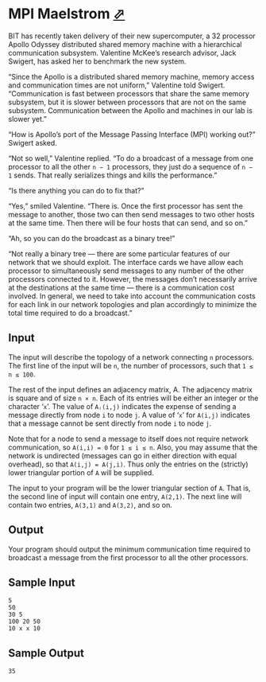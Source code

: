 # MPI Maelstrom [⬀](https://onlinejudge.org/index.php?option=com_onlinejudge&Itemid=8&category=6&page=show_problem&problem=364)

BIT has recently taken delivery of their new supercomputer, a 32 processor Apollo Odyssey distributed shared memory machine with a hierarchical communication subsystem. Valentine McKee’s research advisor, Jack Swigert, has asked her to benchmark the new system.

“Since the Apollo is a distributed shared memory machine, memory access and communication times are not uniform,” Valentine told Swigert. “Communication is fast between processors that share the same memory subsystem, but it is slower between processors that are not on the same subsystem. Communication between the Apollo and machines in our lab is slower yet.”

“How is Apollo’s port of the Message Passing Interface (MPI) working out?” Swigert asked.

“Not so well,” Valentine replied. “To do a broadcast of a message from one processor to all the other `n − 1` processors, they just do a sequence of `n − 1` sends. That really serializes things and kills the performance.”

“Is there anything you can do to fix that?”

“Yes,” smiled Valentine. “There is. Once the first processor has sent the message to another, those two can then send messages to two other hosts at the same time. Then there will be four hosts that can send, and so on.”

“Ah, so you can do the broadcast as a binary tree!”

“Not really a binary tree — there are some particular features of our network that we should exploit. The interface cards we have allow each processor to simultaneously send messages to any number of the other processors connected to it. However, the messages don’t necessarily arrive at the destinations at the same time — there is a communication cost involved. In general, we need to take into account the communication costs for each link in our network topologies and plan accordingly to minimize the total time required to do a broadcast.”

## Input

The input will describe the topology of a network connecting `n` processors. The first line of the input will be `n`, the number of processors, such that `1 ≤ n ≤ 100`.

The rest of the input defines an adjacency matrix, A. The adjacency matrix is square and of size `n × n`. Each of its entries will be either an integer or the character ‘`x`’. The value of `A₍(i,j)` indicates the expense of sending a message directly from node `i` to node `j`. A value of ‘`x`’ for `A(i,j)` indicates that a message cannot be sent directly from node `i` to node `j`.

Note that for a node to send a message to itself does not require network communication, so `A(i,i) = 0` for `1 ≤ i ≤ n`. Also, you may assume that the network is undirected (messages can go in either direction with equal overhead), so that `A(i,j) = A(j,i)`. Thus only the entries on the (strictly) lower triangular portion of `A` will be supplied.

The input to your program will be the lower triangular section of `A`. That is, the second line of input will contain one entry, `A(2,1)`. The next line will contain two entries, `A(3,1)` and `A(3,2)`, and so on.

## Output

Your program should output the minimum communication time required to broadcast a message from
the first processor to all the other processors.

## Sample Input
```
5
50
30 5
100 20 50
10 x x 10
```

## Sample Output
```
35
```
